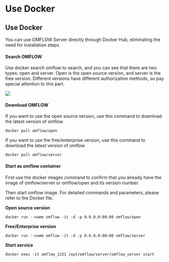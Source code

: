 # Use Docker

## Use Docker

You can use OMFLOW Server directly through Docker Hub, eliminating the need for installation steps.

#### Search OMFLOW

Use docker search omflow to search, and you can see that there are two types: open and server. Open is the open source version, and server is the free version. Different versions have different authorization methods, so pay special attention to this part.

![](https://syscomgo.com/wp-content/uploads/2023/11/OMFLOW\_3-5\_1.png)

#### Download OMFLOW

If you want to use the open source version, use this command to download the latest version of omflow

```
docker pull omflow/open
```

If you want to use the free/enterprise version, use this command to download the latest version of omflow

```
docker pull omflow/server
```

#### Start as omflow container

First use the docker images command to confirm that you already have the image of omflow/server or omflow/open and its version number.

Then start omflow image. For detailed commands and parameters, please refer to the Docker file.

**Open source version**

```
docker run --name omflow -it -d -p 0.0.0.0:80:80 omflow/open
```

**Free/Enterprise version**

```
docker run --name omflow -it -d -p 0.0.0.0:80:80 omflow/server
```

**Start service**

```
docker exec -it omflow_1151 /opt/omflow/server/omflow_server start
```
